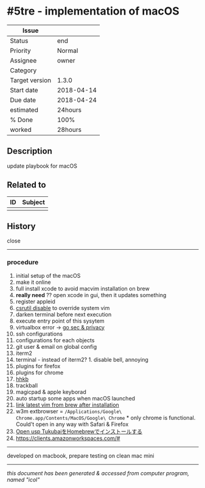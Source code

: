 # #5tre - implementation of macOS

|**Issue**||
|---|---|
|Status|end<!-- any of "new", "in progress", "end" http://redmine.jp/tech_note/issue_statuses/ -->|
|Priority|Normal<!-- "high" or "normal" or "low"-->|
|Assignee|owner<!-- your name -->|
|Category|<!-- optional -->|
|Target version|1.3.0<!-- optional, any of git tags recommended -->|
|Start date|2018-04-14|
|Due date|2018-04-24|
|estimated|24hours|
|% Done|100%|
|worked|28hours|

## Description

update playbook for macOS  

## Related to

|**ID**|**Subject**|
|---|---|
|||<!--OTHER_ISSUE;;-->

## History

close

---

### procedure

1. initial setup of the macOS
1. make it online
1. full install xcode to avoid macvim installation on brew
  1. __really need__ ?? open xcode in gui, then it updates something
1. register appleid
1. [csrutil disable](https://qiita.com/iwaseasahi/items/9d2e29b02df5cce7285d) to override system vim
1. darken terminal before next execution
1. execute entry point of this sysytem
 1. virtualbox error -> [go sec & privacy](https://github.com/caskroom/homebrew-cask/issues/39369)
1. ssh configurations
1. configurations for each objects
  1. git user & email on global config
  1. iterm2
  1. terminal - instead of iterm2?
    1. disable bell, annoying
  1. plugins for firefox
  1. plugins for chrome
  1. [hhkb](http://www.pfu.fujitsu.com/hhkeyboard/macdownload.html)
  1. trackball
  1. magicpad & apple keyborad
  1. auto startup some apps when macOS launched
  1. [link latest vim from brew after installation](https://qiita.com/iwaseasahi/items/a45b99a484966662adbe)
  1. w3m extbrowser = `/Applications/Google\ Chrome.app/Contents/MacOS/Google\ Chrome`
    * only chrome is functional. Could't open in any way with Safari & Firefox
  1. [Open usp TukubaiをHomebrewでインストールする](http://papiro.hatenablog.jp/entry/2016/05/25/215608)
  1. https://clients.amazonworkspaces.com/#

---

developed on macbook, prepare testing on clean mac mini

---
*this document has been generated & accessed from computer program, named "icol"*
